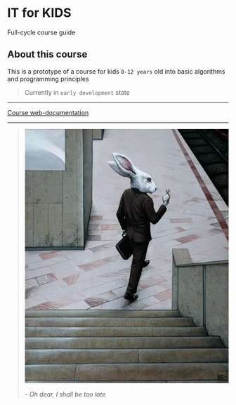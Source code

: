 # IT for KIDS

Full-cycle course guide

## About this course

This is a prototype of a course for kids `8-12 years` old into basic algorithms and programming principles

> Currently in `early development` state

---

[Course web-documentation]('/tree/master/docs')

---

> ![Rabbit](/docs/images/header-rabbit.jpg)
>
> *- Oh dear, I shall be too late*